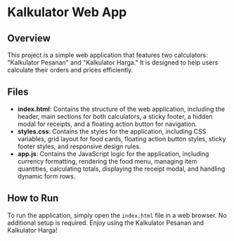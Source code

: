 # Kalkulator Web App

## Overview
This project is a simple web application that features two calculators: "Kalkulator Pesanan" and "Kalkulator Harga." It is designed to help users calculate their orders and prices efficiently.

## Files
- **index.html**: Contains the structure of the web application, including the header, main sections for both calculators, a sticky footer, a hidden modal for receipts, and a floating action button for navigation.
- **styles.css**: Contains the styles for the application, including CSS variables, grid layout for food cards, floating action button styles, sticky footer styles, and responsive design rules.
- **app.js**: Contains the JavaScript logic for the application, including currency formatting, rendering the food menu, managing item quantities, calculating totals, displaying the receipt modal, and handling dynamic form rows.

## How to Run
To run the application, simply open the `index.html` file in a web browser. No additional setup is required. Enjoy using the Kalkulator Pesanan and Kalkulator Harga!